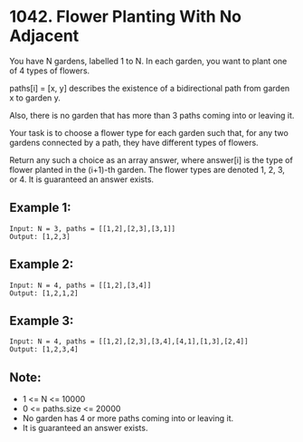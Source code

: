 # 1042. Flower Planting With No Adjacent

You have N gardens, labelled 1 to N.  In each garden, you want to plant one of 4 types of flowers.

paths[i] = [x, y] describes the existence of a bidirectional path from garden x to garden y.

Also, there is no garden that has more than 3 paths coming into or leaving it.

Your task is to choose a flower type for each garden such that, for any two gardens connected by a path, they have different types of flowers.

Return any such a choice as an array answer, where answer[i] is the type of flower planted in the (i+1)-th garden.  The flower types are denoted 1, 2, 3, or 4.  It is guaranteed an answer exists.

## Example 1:

```
Input: N = 3, paths = [[1,2],[2,3],[3,1]]
Output: [1,2,3]
```

## Example 2:

```
Input: N = 4, paths = [[1,2],[3,4]]
Output: [1,2,1,2]
```

## Example 3:

```
Input: N = 4, paths = [[1,2],[2,3],[3,4],[4,1],[1,3],[2,4]]
Output: [1,2,3,4]
```

## Note:

* 1 <= N <= 10000
* 0 <= paths.size <= 20000
* No garden has 4 or more paths coming into or leaving it.
* It is guaranteed an answer exists.